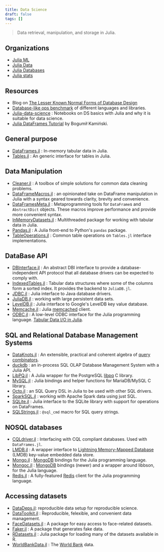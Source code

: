 ```yaml
---
title: Data Science
draft: false
tags: []
---
```


> Data retrieval, manipulation, and storage in Julia.

## Organizations

- [Julia ML](https://github.com/JuliaML)
- [Julia Data](https://github.com/JuliaData)
- [Julia Databases](https://github.com/JuliaDatabases)
- [Julia stats](https://github.com/JuliaStats)

## Resources

- Blog on [The Lesser Known Normal Forms of Database Design](http://www.johnmyleswhite.com/notebook/2014/09/10/the-lesser-known-normal-forms/)
- [Database-like ops benchmark](https://h2oai.github.io/db-benchmark/) of different languages and libraries.
- [Julia-data-science](https://github.com/tirthajyoti/Julia-data-science) : Notebooks on DS basics with Julia and why it is suitable for data science.
- [Julia DataFrames Tutorial](https://github.com/bkamins/Julia-DataFrames-Tutorial) by Bogumił Kamiński.

## General purpose

- [DataFrames.jl](https://github.com/JuliaData/DataFrames.jl) : In-memory tabular data in Julia.
- [Tables.jl](https://github.com/JuliaData/Tables.jl) : An generic interface for tables in Julia.


## Data Manipulation

- [Cleaner.jl](https://github.com/TheRoniOne/Cleaner.jl) : A toolbox of simple solutions for common data cleaning problems.
- [DataFrameMacros.jl](https://github.com/jkrumbiegel/DataFrameMacros.jl) : an opinionated take on DataFrame manipulation in Julia with a syntax geared towards clarity, brevity and convenience.
- [DataFramesMeta.jl](https://github.com/JuliaData/DataFramesMeta.jl) : Metaprogramming tools for `DataFrame`s and `AbstractDict` objects. These macros improve performance and provide more convenient syntax.
- [InMemoryDatasets.jl](https://github.com/sl-solution/InMemoryDatasets.jl) : Multithreaded package for working with tabular data in Julia.
- [Pandas.jl](https://github.com/JuliaPy/Pandas.jl) : A Julia front-end to Python's `pandas` package.
- [TableOperations.jl](https://github.com/JuliaData/TableOperations.jl) : Common table operations on `Tables.jl` interface implementations.

## DataBase API

- [DBInterface.jl](https://github.com/JuliaDatabases/DBInterface.jl) : An abstract DBI interface to provide a database-independent API protocol that all database drivers can be expected to comply with.
- [IndexedTables.jl](https://github.com/JuliaData/IndexedTables.jl) : Tabular data structures where some of the columns form a sorted index. It provides the backend to `JuliaDB.jl`.
- [JDBC.jl](https://github.com/JuliaDatabases/JDBC.jl) : Julia interface to Java database drivers.
- [JuliaDB.jl](https://github.com/JuliaData/JuliaDB.jl) : working with large persistent data sets.
- [LevelDB.jl](https://github.com/jerryzhenleicai/LevelDB.jl) : Julia interface to Google's LevelDB key value database.
- [Memcache.jl](https://github.com/tanmaykm/Memcache.jl) : Julia [memcached](https://github.com/memcached/memcached/wiki/Commands) client.
- [ODBC.jl](https://github.com/JuliaDatabases/ODBC.jl) : A low-level ODBC interface for the Julia programming language. [Tabular Data I/O in Julia](https://randyzwitch.com/julia-import-data/).

## SQL and Relational Database Management Systems

- [DataKnots.jl](https://github.com/MechanicalRabbit/DataKnots.jl) : An extensible, practical and coherent algebra of [query combinators](https://arxiv.org/abs/1702.08409).
- [duckdb](https://github.com/duckdb/duckdb) : an in-process SQL OLAP Database Management System with a Julia API.
- [LibPQ.jl](https://github.com/invenia/LibPQ.jl) : A Julia wrapper for the PostgreSQL [libpq](https://www.postgresql.org/docs/current/libpq.html) C library.
- [MySQL.jl](https://github.com/JuliaDatabases/MySQL.jl) : Julia bindings and helper functions for MariaDB/MySQL C library.
- [Octo.jl](https://github.com/wookay/Octo.jl) : an SQL Query DSL in Julia to be used with other SQL drivers.
- [SparkSQL.jl](https://github.com/propelledanalytics/SparkSQL.jl) : working with Apache Spark data using just SQL.
- [SQLite.jl](https://github.com/JuliaDatabases/SQLite.jl) : Julia interface to the SQLite library with support for operations on DataFrames.
- [SQLStrings.jl](https://github.com/JuliaComputing/SQLStrings.jl) : `@sql_cmd` macro for SQL query strings.

## NOSQL databases

- [CQLdriver.jl](https://github.com/r3tex/CQLdriver.jl) : Interfacing with CQL compliant databases. Used with `DataFrames.jl`.
- [LMDB.jl](https://github.com/wildart/LMDB.jl) : A wrapper interface to [Lightning Memory-Mapped Database](https://en.wikipedia.org/wiki/Lightning_Memory-Mapped_Database) (LMDB) key-value embedded data store.
- [Mongo.jl](https://github.com/ScottPJones/Mongo.jl) : [MongoDB](http://www.mongodb.org/) bindings for the Julia programming language.
- [Mongoc.jl](https://github.com/felipenoris/Mongoc.jl) : [MongoDB](http://www.mongodb.org/) bindings (newer) and a wrapper around libbson, for the Julia language.
- [Redis.jl](https://github.com/JuliaDatabases/Redis.jl) : A fully-featured [Redis](https://redis.io/) client for the Julia programming language.

## Accessing datasets

- [DataDeps.jl](https://github.com/oxinabox/DataDeps.jl): reproducible data setup for reproducible science.
- [DataToolkit.jl](https://github.com/tecosaur/DataToolkit.jl) : Reproducible, felexible, and convenient data management.
- [FaceDatasets.jl](https://github.com/dfdx/FaceDatasets.jl) : A package for easy access to face-related datasets.
- [Faker.jl](https://github.com/neomatrixcode/Faker.jl) : A package that generates fake data.
- [RDatasets.jl](https://github.com/JuliaStats/RDatasets.jl) : Julia package for loading many of the datasets available in R.
- [WorldBankData.jl](https://github.com/4gh/WorldBankData.jl) : The [World Bank](https://data.worldbank.org/) data.